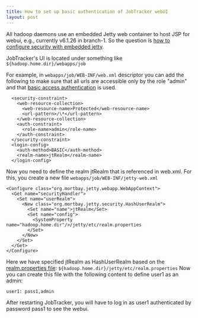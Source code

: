 ```yaml
---
title: How to set up basic authentication of JobTracker webUI
layout: post
---
```


All hadoop daemons use an embedded Jetty web container to host JSP for webui, e.g., currently v6.1.26 in branch-1. So the question is [how to configure security with embedded jetty](http://docs.codehaus.org/display/JETTY/How+to+Configure+Security+with+Embedded+Jetty).

JobTracker's UI is located under something like `${hadoop.home.dir}/webapps/job`

For example, in `webapps/job/WEB-INF/web.xml` descriptor you can add the following to make sure that all urls are accessible only by the role "admin" and that [basic access authentication](http://en.wikipedia.org/wiki/Basic_access_authentication) is used.


~~~
  <security-constraint>
    <web-resource-collection>
      <web-resource-name>Protected</web-resource-name>
      <url-pattern>/\*</url-pattern>
    </web-resource-collection>
    <auth-constraint>
      <role-name>admin</role-name>
    </auth-constraint>
  </security-constraint>
  <login-config>
    <auth-method>BASIC</auth-method>
    <realm-name>jtRealm</realm-name>
  </login-config>
~~~

Now you need to define the realm jtRealm that is referenced in web.xml. For this, you create a new file `webapps/job/WEB-INF/jetty-web.xml`

~~~
<Configure class="org.mortbay.jetty.webapp.WebAppContext">
  <Get name="securityHandler">
    <Set name="userRealm">
      <New class="org.mortbay.jetty.security.HashUserRealm">
        <Set name="name">jtRealm</Set>
        <Set name="config">
          <SystemProperty name="hadoop.home.dir"/>/jetty/etc/realm.properties
        </Set>
      </New>
    </Set>
  </Get>
</Configure>
~~~

Here we have specified jtRealm as HashUserRealm based on the [realm.properties file](http://docs.codehaus.org/display/JETTY/Realms): `${hadoop.home.dir}/jetty/etc/realm.properties`
Now you can create this file with the following content to define user1 as an admin:

`user1: pass1,admin`

After restarting JobTracker, you will have to log in as user1 authenticated by password pass1 to see the webui.

